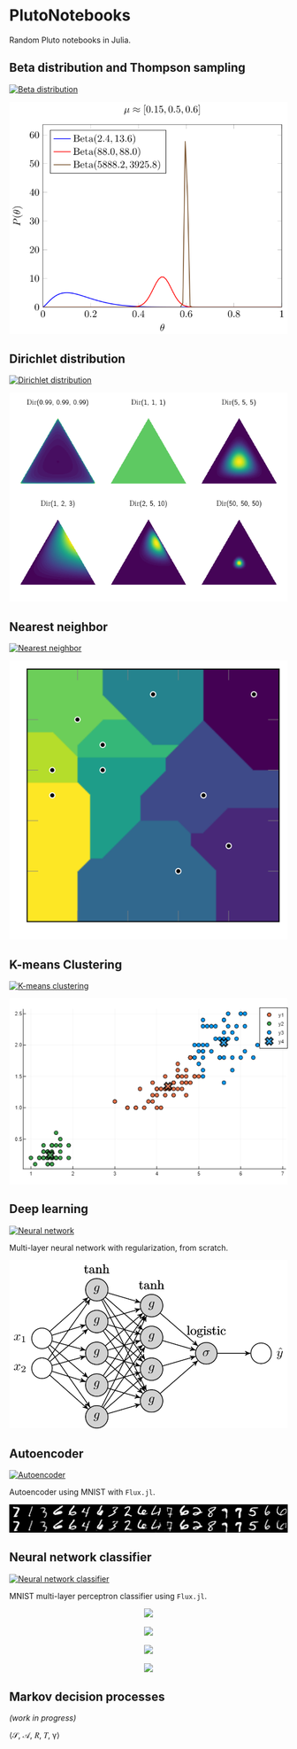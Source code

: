 # PlutoNotebooks
Random Pluto notebooks in Julia.


## Beta distribution and Thompson sampling

[![Beta distribution](https://img.shields.io/badge/pluto-beta%20distribution-00505c)](http://htmlpreview.github.io/?https://raw.githubusercontent.com/mossr/PlutoNotebooks/master/html/beta.html)
<p align="center">
  <img src="./img/beta.svg">
</p>

## Dirichlet distribution

[![Dirichlet distribution](https://img.shields.io/badge/pluto-dirichlet%20distribution-00505c)](http://htmlpreview.github.io/?https://raw.githubusercontent.com/mossr/PlutoNotebooks/master/html/dirichlet.html)
<p align="center">
  <img src="./img/dirichlet_subplots.png">
</p>


## Nearest neighbor

[![Nearest neighbor](https://img.shields.io/badge/pluto-nearest%20neighbor-00505c)](http://htmlpreview.github.io/?https://raw.githubusercontent.com/mossr/PlutoNotebooks/master/html/nearest_neighbor.html)
<p align="center">
  <img src="./img/vornoi.svg">
</p>


## K-means Clustering

[![K-means clustering](https://img.shields.io/badge/pluto-k--means%20clustering-00505c)](http://htmlpreview.github.io/?https://raw.githubusercontent.com/mossr/PlutoNotebooks/master/html/k_means_clustering.html)
<p align="center">
  <img src="./img/k_means_clustering.png">
</p>


## Deep learning
[![Neural network](https://img.shields.io/badge/pluto-deep%20learning-00505c)](http://htmlpreview.github.io/?https://raw.githubusercontent.com/mossr/PlutoNotebooks/master/html/deep_learning.html)

Multi-layer neural network with regularization, from scratch.

<p align="center">
  <img src="./img/nn.svg">
</p>


## Autoencoder
[![Autoencoder](https://img.shields.io/badge/pluto-flux%20autoencoder-00505c)](http://htmlpreview.github.io/?https://raw.githubusercontent.com/mossr/PlutoNotebooks/master/html/mnist_autoencoder.html)

Autoencoder using MNIST with `Flux.jl`.

<p align="center">
  <img src="./img/mnist_autoencoder.png">
</p>


## Neural network classifier
[![Neural network classifier](https://img.shields.io/badge/pluto-flux%20classifier-00505c)](http://htmlpreview.github.io/?https://raw.githubusercontent.com/mossr/PlutoNotebooks/master/html/mnist_mlp.html)

MNIST multi-layer perceptron classifier using `Flux.jl`.

<p align="center">
    <img src="https://latex.codecogs.com/svg.latex?\mathcal{L}(\hat{y},%20y)%20=%20-\frac{1}{n}\sum_{i=1}^n%20y%20\left(\hat{y}%20-%20\log\left(\sum%20e^{\hat{y}}\right)\right)">
</p>
<p align="center">
    <img src="https://latex.codecogs.com/svg.latex?\mathcal{J}(\mathbf{\hat{y}},%20\mathbf{y})%20=%20\frac{1}{m}\sum%20\mathcal{L}(\hat{y},%20y)">
</p>

<p align="center">
    <img src="https://latex.codecogs.com/svg.latex?\operatorname{Loss}_\text{train}%20=%2093.612\%">
</p>
<p align="center">
    <img src="https://latex.codecogs.com/svg.latex?\operatorname{Loss}_\text{test}%20=%2093.444\%">
</p>


## Markov decision processes
*(work in progress)*

⟨𝒮, 𝒜, 𝑅, 𝑇, γ⟩

